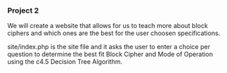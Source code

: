 ### Project 2

We will create a website that allows for us to teach more about block ciphers and which ones are the best for the user choosen specifications.

site/index.php is the site file and it asks the user to enter a choice per question to determine the best fit Block Cipher and Mode of Operation using the c4.5 Decision Tree Algorithm.